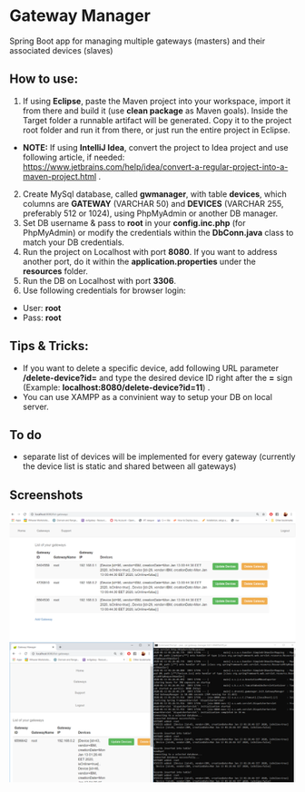 # Gateway Manager
Spring Boot app for managing multiple gateways (masters) and their associated devices (slaves)

## How to use:
1. If using **Eclipse**, paste the Maven project into your workspace, import it from there and build it (use **clean package** as Maven goals). Inside the Target folder a runnable artifact will be generated. Copy it to the project root folder and run it from there, or just run the entire project in Eclipse. 
* **NOTE:** If using **IntelliJ Idea**, convert the project to Idea project and use following article, if needed: https://www.jetbrains.com/help/idea/convert-a-regular-project-into-a-maven-project.html .
2. Create MySql database, called **gwmanager**, with table **devices**, which columns are **GATEWAY** (VARCHAR 50) and **DEVICES** (VARCHAR 255, preferably 512 or 1024), using PhpMyAdmin or another DB manager.
3. Set DB username & pass to **root** in your **config.inc.php** (for PhpMyAdmin) or modify the credentials within the **DbConn.java** class to match your DB credentials.
4. Run the project on Localhost with port **8080**. If you want to address another port, do it within the **application.properties** under the **resources** folder.
5. Run the DB on Localhost with port **3306**.
6. Use following credentials for browser login:
  * User: **root**
  * Pass: **root**

## Tips & Tricks:
* If you want to delete a specific device, add following URL parameter **/delete-device?id=** and type the desired device ID right after the **=** sign (Example: **localhost:8080/delete-device?id=11**) .
* You can use XAMPP as a convinient way to setup your DB on local server.

## To do
* separate list of devices will be implemented for every gateway (currently the device list is static and shared between all gateways)

## Screenshots
![Screenshot](images/screenshot.PNG)
![Screenshot](images/screenshot2.PNG)
